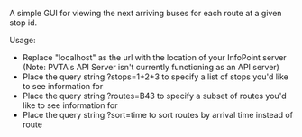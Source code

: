 A simple GUI for viewing the next arriving buses for each route at a given stop id.

Usage:
- Replace "localhost" as the url with the location of your InfoPoint server (Note: PVTA's API Server isn't currently functioning as an API server)
- Place the query string ?stops=1+2+3 to specify a list of stops you'd like to see information for
- Place the query string ?routes=B43 to specify a subset of routes you'd like to see information for
- Place the query string ?sort=time to sort routes by arrival time instead of route
